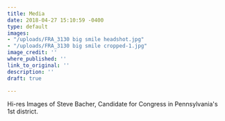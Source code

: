 ```yaml
---
title: Media
date: 2018-04-27 15:10:59 -0400
type: default
images:
- "/uploads/FRA_3130 big smile headshot.jpg"
- "/uploads/FRA_3130 big smile cropped-1.jpg"
image_credit: ''
where_published: ''
link_to_original: ''
description: ''
draft: true

---
```

Hi-res Images of Steve Bacher, Candidate for Congress in Pennsylvania's 1st district.
